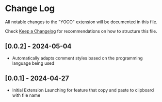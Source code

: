 # Change Log

All notable changes to the "YOCO" extension will be documented in this file.

Check [Keep a Changelog](http://keepachangelog.com/) for recommendations on how to structure this file.

## [0.0.2] - 2024-05-04

- Automatically adapts comment styles based on the programming language being used

## [0.0.1] - 2024-04-27

- Initial Extension Launching for feature that copy and paste to clipboard with file name
